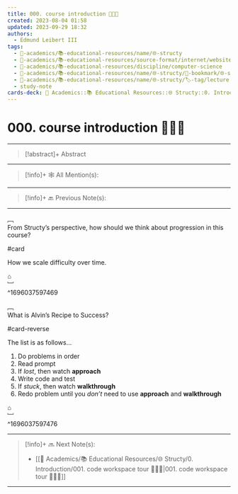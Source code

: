 ```yaml
---
title: 000. course introduction 👨🏻‍🏫
created: 2023-08-04 01:58
updated: 2023-09-29 18:32
authors:
  - Edmund Leibert III
tags:
  - 🔴-academics/📚-educational-resources/name/🌐-structy
  - 🔴-academics/📚-educational-resources/source-format/internet/website
  - 🔴-academics/📚-educational-resources/discipline/computer-science
  - 🔴-academics/📚-educational-resources/name/🌐-structy/🔖-bookmark/🌐-structy/0-introduction/000-course-introduction-👨🏻‍🏫
  - 🔴-academics/📚-educational-resources/name/🌐-structy/🏷️-tag/lecture
  - study-note
cards-deck: 🔴 Academics::📚 Educational Resources::🌐 Structy::0. Introduction::000. course introduction 👨🏻‍🏫
---
```


# 000. course introduction 👨🏻‍🏫

---

> [!abstract]+ Abstract 
> 

---

> [!info]+ 🕸️ All Mention(s): 
> 

---

> [!info]+ 🔙 Previous Note(s):
> 

---

﹇<br>
From Structy’s perspective, how should we think about progression in this course?

#card 

 How we scale difficulty over time.

⌂
<br>﹈<br>^1696037597469



﹇<br>
What is Alvin’s Recipe to Success? 

#card-reverse 

The list is as follows…
1. Do problems in order
2. Read prompt
3. If *lost*, then watch **approach**
4. Write code and test
5. If *stuck*, then watch **walkthrough**
6. Redo problem until you *don’t* need to use **approach** and **walkthrough**

⌂
<br>﹈<br>^1696037597476



---

> [!info]+ 🔜 Next Note(s):
> - [[🔴 Academics/📚 Educational Resources/🌐 Structy/0. Introduction/001. code workspace tour 👨🏻‍🏫|001. code workspace tour 👨🏻‍🏫]]

---
